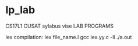 # lp_lab
CS17L1 CUSAT sylabus vise LAB PROGRAMS


lex compilation:
lex file_name.l
gcc lex.yy.c -ll
./a.out
